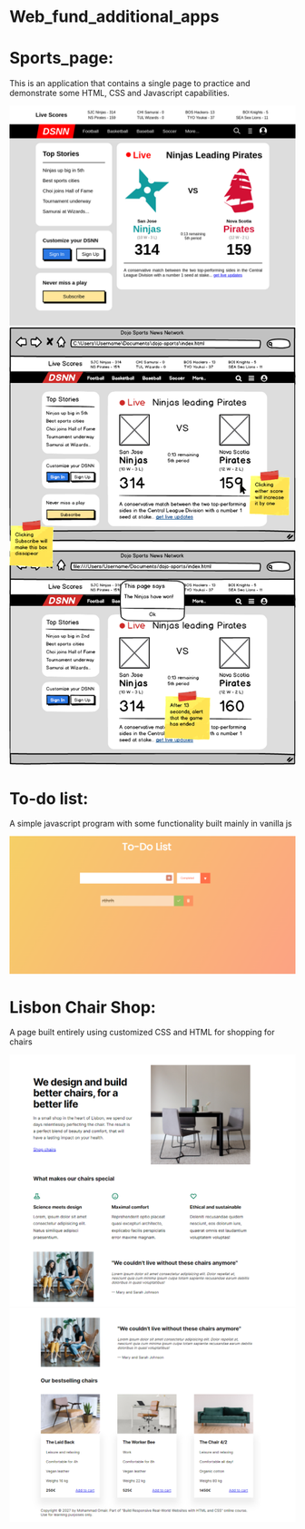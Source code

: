 # Web_fund_additional_apps

# Sports_page:

This is an application that contains a single page to practice and demonstrate some HTML, CSS and Javascript capabilities.

![My Image](https://github.com/Shtaiwee1/Web_fund_additional_apps/blob/master/Sports_page/pic.png)
![My_Image](https://github.com/Shtaiwee1/Web_fund_additional_apps/blob/master/Sports_page/desc.png)


# To-do list:
A simple javascript program with some functionality built mainly in vanilla js 

![My_image](https://github.com/Shtaiwee1/Web_fund_additional_apps/blob/master/To_do_list/Capture5.PNG)





# Lisbon Chair Shop:
A page built entirely using customized CSS and HTML for shopping for chairs


![My_image](https://github.com/Shtaiwee1/Web_fund_additional_apps/blob/master/A%20page%20used%20to%20shop%20for%20chairs/Overview2.PNG)
![My_image](https://github.com/Shtaiwee1/Web_fund_additional_apps/blob/master/A%20page%20used%20to%20shop%20for%20chairs/Overview1.PNG)
